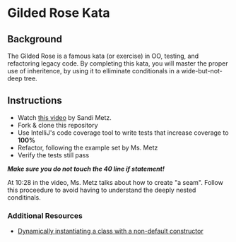 # Gilded Rose Kata

## Background

The Gilded Rose is a famous kata (or exercise) in OO, testing, and refactoring legacy code. By completing this kata, you will master the proper use of inheritence, by using it to elliminate conditionals in a wide-but-not-deep tree.

## Instructions

- Watch [this video](https://www.youtube.com/watch?v=8bZh5LMaSmE) by Sandi Metz.
- Fork & clone this repository
- Use IntelliJ's code coverage tool to write tests that increase coverage to **100%**
- Refactor, following the example set by Ms. Metz
- Verify the tests still pass

***Make sure you do not touch the 40 line if statement!***

At 10:28 in the video, Ms. Metz talks about how to create "a seam". Follow this proceedure to avoid having to understand the deeply nested conditinals.

### Additional Resources

- [Dynamically instantiating a class with a non-default constructor](http://tutorials.jenkov.com/java-reflection/constructors.html)